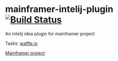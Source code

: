 # mainframer-intelij-plugin [![Build Status](https://travis-ci.org/elpassion/mainframer-intelij-plugin.svg?branch=master)](https://travis-ci.org/elpassion/mainframer-intelij-plugin)
An intelij idea plugin for mainframer project

Tasks: [waffle.io](https://waffle.io/elpassion/mainframer-intelij-plugin/join)

[Mainframer project](https://github.com/gojuno/mainframer)
